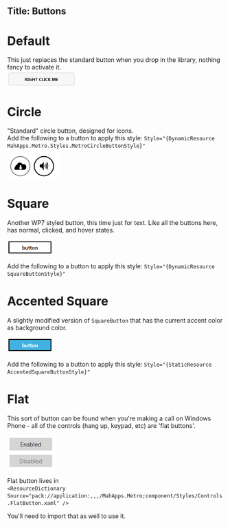 Title: Buttons
---

# Default

This just replaces the standard button when you drop in the library, nothing fancy to activate it.                         
![](images/08_RegularButton.png)

# Circle

"Standard" circle button, designed for icons.  
Add the following to a button to apply this style: `Style="{DynamicResource MahApps.Metro.Styles.MetroCircleButtonStyle}"`  

![](images/07_CircleButtons.png)

# Square

Another WP7 styled button, this time just for text. Like all the buttons here, has normal, clicked, and hover states.  

![](images/square-button.png)

Add the following to a button to apply this style: `Style="{DynamicResource SquareButtonStyle}"`

# Accented Square

A slightly modified version of `SquareButton` that has the current accent color as background color.

![](images/accent-square-button.png)

Add the following to a button to apply this style: `Style="{StaticResource AccentedSquareButtonStyle}"`

# Flat

This sort of button can be found when you're making a call on Windows Phone - all of the controls (hang up, keypad, etc) are 'flat buttons'.  

![](images/flatbutton.png) 

Flat button lives in   
`<ResourceDictionary Source="pack://application:,,,/MahApps.Metro;component/Styles/Controls.FlatButton.xaml" />`

You'll need to import that as well to use it.
